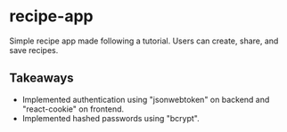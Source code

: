 # recipe-app
Simple recipe app made following a tutorial. Users can create, share, and save recipes.

## Takeaways
- Implemented authentication using "jsonwebtoken" on backend and "react-cookie" on frontend.
- Implemented hashed passwords using "bcrypt".
